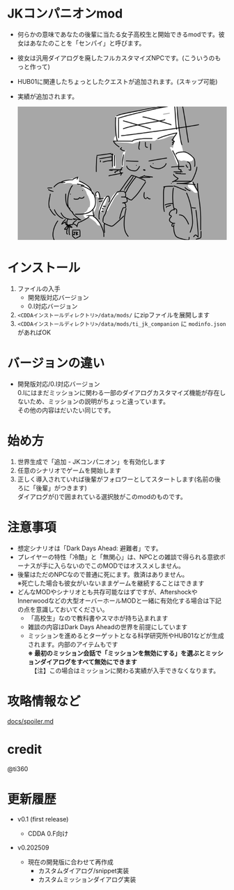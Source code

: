 # JKコンパニオンmod
- 何らかの意味であなたの後輩に当たる女子高校生と開始できるmodです。彼女はあなたのことを「センパイ」と呼びます。
- 彼女は汎用ダイアログを廃したフルカスタマイズNPCです。(こういうのもっと作って)
- HUB01に関連したちょっとしたクエストが追加されます。(スキップ可能)
- 実績が追加されます。

  ![イメージ](docs/imgs/image.png)

# インストール
1. ファイルの入手
   - 開発版対応バージョン
   - 0.I対応バージョン
1. `<CDDAインストールディレクトリ>/data/mods/` にzipファイルを展開します
1. `<CDDAインストールディレクトリ>/data/mods/ti_jk_companion` に `modinfo.json` があればOK

# バージョンの違い
- 開発版対応/0.I対応バージョン<br/>
0.Iにはまだミッションに関わる一部のダイアログカスタマイズ機能が存在しないため、ミッションの説明がちょっと違っています。<br/>
その他の内容はだいたい同じです。


# 始め方
 1. 世界生成で「追加 - JKコンパニオン」を有効化します
 1. 任意のシナリオでゲームを開始します
 1. 正しく導入されていれば後輩がフォロワーとしてスタートします(名前の後ろに「後輩」がつきます)<br/>
ダイアログが()で囲まれている選択肢がこのmodのものです。

# 注意事項
 - 想定シナリオは「Dark Days Ahead: 避難者」です。
 - プレイヤーの特性「冷酷」と「無関心」は、NPCとの雑談で得られる意欲ボーナスが手に入らないのでこのMODではオススメしません。
 - 後輩はただのNPCなので普通に死にます。救済はありません。<br/>
※死亡した場合も彼女がいないままゲームを継続することはできます
 - どんなMODやシナリオとも共存可能なはずですが、AftershockやInnerwoodなどの大型オーバーホールMODと一緒に有効化する場合は下記の点を意識しておいてください。
   - 「高校生」なので教科書やスマホが持ち込まれます
   - 雑談の内容はDark Days Aheadの世界を前提にしています
   - ミッションを進めるとターゲットとなる科学研究所やHUB01などが生成されます。内部のアイテムもです<br/>
   **※ 最初のミッション会話で「ミッションを無効にする」を選ぶとミッションダイアログをすべて無効にできます**<br/>
　【注】この場合はミッションに関わる実績が入手できなくなります。

# 攻略情報など
 [docs/spoiler.md](docs/spoiler.md)

# credit
@ti360

# 更新履歴
- v0.1 (first release)
  - CDDA 0.F向け

- v0.202509
  - 現在の開発版に合わせて再作成
    - カスタムダイアログ/snippet実装
    - カスタムミッションダイアログ実装
